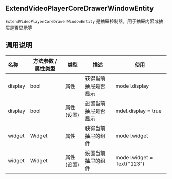 ## ExtendVideoPlayerCoreDrawerWindowEntity

`ExtendVideoPlayerCoreDrawerWindowEntity` 是抽屉控制器，用于抽屉内容或抽屉是否显示等

## 调用说明

| 名称    | 方法参数 / 属性类型 | 类型       | 描述                 | 使用                       |
| :------ | ------------------- | ---------- | -------------------- | -------------------------- |
| display | bool                | 属性       | 获得当前抽屉是否显示 | model.display              |
| display | bool                | 属性(设置) | 设置当前抽屉是否显示 | mdel.display = true        |
| widget  | Widget              | 属性       | 获得当前抽屉的组件   | model.widget               |
| widget  | Widget              | 属性(设置) | 设置当前抽屉的组件   | model.widget = Text("123") |

